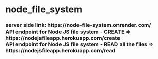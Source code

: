 # node_file_system

<h3>server side link: https://node-file-system.onrender.com/ </br>
API endpoint for Node JS file system - CREATE  => https://nodejsfileapp.herokuapp.com/create </br>
API endpoint for Node JS file system - READ all the files => https://nodejsfileapp.herokuapp.com/read </h3>
